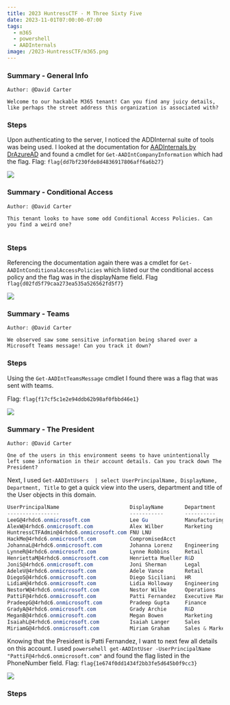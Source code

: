 ```yaml
---
title: 2023 HuntressCTF - M Three Sixty Five
date: 2023-11-01T07:00:00-07:00
tags:
  - m365
  - powershell
  - AADInternals
image: /2023-HuntressCTF/m365.png
---
```


### Summary - General Info
```
Author: @David Carter

Welcome to our hackable M365 tenant! Can you find any juicy details, like perhaps the street address this organization is associated with?
```

### Steps

Upon authenticating to the server, I noticed the ADDInternal suite of tools was being used.  I looked at the documentation for [AADInternals by DrAzureAD](https://aadinternals.com/aadinternals/#Get-AADIntCompanyInformation) and found a cmdlet for ```Get-AADIntCompanyInformation``` which had the flag.
Flag:  ```flag{dd7bf230fde8d4836917806aff6a6b27}```

![](/2023-HuntressCTF/m365geninfo.png)


### Summary - Conditional Access

```
Author: @David Carter

This tenant looks to have some odd Conditional Access Policies. Can you find a weird one?


```

### Steps

Referencing the documentation again there was a cmdlet for ```Get-AADIntConditionalAccessPolicies``` which listed our the conditional access policy and the flag was in the displayName field.
Flag ```flag{d02fd5f79caa273ea535a526562fd5f7}```

![](/2023-HuntressCTF/m365ca.png)

### Summary - Teams

```
Author: @David Carter

We observed saw some sensitive information being shared over a Microsoft Teams message! Can you track it down?

```

### Steps

Using the ```Get-AADIntTeamsMessage``` cmdlet I found there was a flag that was sent with teams.

Flag: ```flag{f17cf5c1e2e94ddb62b98af0fbbd46e1}```

![](/2023-HuntressCTF/teamsflag.png)


### Summary - The President
```
Author: @David Carter

One of the users in this environment seems to have unintentionally left some information in their account details. Can you track down The President?
```

Next, I used ```Get-AADIntUsers  | select UserPrincipalName, DisplayName, Department, Title``` to get a quick view into the users, department and title of the User objects in this domain.
```powershell
UserPrincipalName                       DisplayName       Department           Title
-----------------                       -----------       ----------           -----
LeeG@4rhdc6.onmicrosoft.com             Lee Gu            Manufacturing        Director
AlexW@4rhdc6.onmicrosoft.com            Alex Wilber       Marketing            Marketing Assistant
HuntressCTFAdmin@4rhdc6.onmicrosoft.com FNU LNU                                
HackMe@4rhdc6.onmicrosoft.com           CompromisedAcct                        
JohannaL@4rhdc6.onmicrosoft.com         Johanna Lorenz    Engineering          Senior Engineer
LynneR@4rhdc6.onmicrosoft.com           Lynne Robbins     Retail               Planner
HenriettaM@4rhdc6.onmicrosoft.com       Henrietta Mueller R&D                  Developer
JoniS@4rhdc6.onmicrosoft.com            Joni Sherman      Legal                Paralegal
AdeleV@4rhdc6.onmicrosoft.com           Adele Vance       Retail               Retail Manager
DiegoS@4rhdc6.onmicrosoft.com           Diego Siciliani   HR                   HR Manager
LidiaH@4rhdc6.onmicrosoft.com           Lidia Holloway    Engineering          Product Manager
NestorW@4rhdc6.onmicrosoft.com          Nestor Wilke      Operations           Director
PattiF@4rhdc6.onmicrosoft.com           Patti Fernandez   Executive Management President
PradeepG@4rhdc6.onmicrosoft.com         Pradeep Gupta     Finance              Accountant
GradyA@4rhdc6.onmicrosoft.com           Grady Archie      R&D                  Designer
MeganB@4rhdc6.onmicrosoft.com           Megan Bowen       Marketing            Marketing Manager
IsaiahL@4rhdc6.onmicrosoft.com          Isaiah Langer     Sales                Sales Rep
MiriamG@4rhdc6.onmicrosoft.com          Miriam Graham     Sales & Marketing    Director
```

Knowing that the President is Patti Fernandez, I want to next few all details on this account. I used ```powersehell get-AADIntUser -UserPrincipalName "PattiF@4rhdc6.onmicrosoft.com"``` and found the flag listed in the PhoneNumber field.
Flag: ```flag{1e674f0dd1434f2bb3fe5d645b0f9cc3}```

![](/2023-HuntressCTF/m365phonenumber.png)

### Steps





